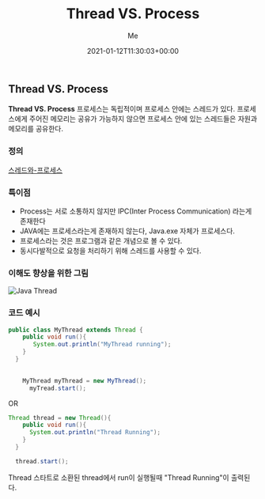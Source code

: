 ﻿---
title: "Thread VS. Process"
date: 2021-01-12T11:30:03+00:00
weight: 1
aliases: ["/DS"]
tags: ["DS"]
categories: ["DS"]
series: ["DS"]
author: "Me"
showToc: true
TocOpen: false
draft: false
hidemeta: false
disableShare: false
comments: false
---
## Thread VS. Process 
**Thread VS. Process**
프로세스는 독립적이며 프로세스 안에는 스레드가 있다. 
프로세스에게 주어진 메모리는 공유가 가능하지 않으면 프로세스 안에 있는 스레드들은 자원과 메모리를 공유한다. 

### 정의
[스레드와-프로세스](https://velog.io/@ditt/%EC%8A%A4%EB%A0%88%EB%93%9C%EC%99%80-%ED%94%84%EB%A1%9C%EC%84%B8%EC%8A%A4)

### 특이점
- Process는 서로 소통하지 않지만 IPC(Inter Process Communication) 라는게 존재한다
- JAVA에는 프로세스라는게 존재하지 않는다, Java.exe 자체가 프로세스다. 
- 프로세스라는 것은 프로그램과 같은 개념으로 볼 수 있다. 
- 동시다발적으로 요청을 처리하기 위해 스레드를 사용할 수 있다. 

### 이해도 향상을 위한 그림 
![Java Thread](https://www.tutorialspoint.com/java/images/Thread_Life_Cycle.jpg)

### 코드 예시 

```java
public class MyThread extends Thread {
    public void run(){
       System.out.println("MyThread running");
    }
  }
  
```
```java
	MyThread myThread = new MyThread();
	  myTread.start();
  ```
  
OR 
```java
Thread thread = new Thread(){
    public void run(){
      System.out.println("Thread Running");
    }
  }

  thread.start();
```

Thread 스타트로 소환된 thread에서 run이 실행될때 "Thread Running"이 출력된다.
